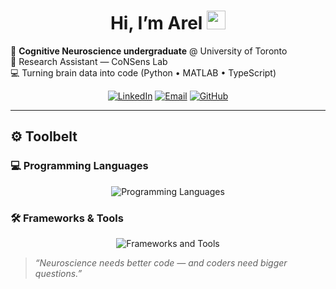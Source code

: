 <!-- README.md — Arel Baha Encin -->

<h1 align="center">Hi, I’m Arel <img src="https://media.giphy.com/media/hvRJCLFzcasrR4ia7z/giphy.gif" width="30"></h1>

<p align="left">
  🧠  <strong>Cognitive Neuroscience undergraduate</strong> @ University of Toronto<br/>
  🔬  Research Assistant — CoNSens Lab <br/>
  💻  Turning brain data into code (Python • MATLAB • TypeScript)
</p>

<div align="center">
  <a href="https://www.linkedin.com/in/arelbahaencin/"><img alt="LinkedIn" src="https://img.shields.io/badge/-LinkedIn-blue?style=flat-square&logo=linkedin"></a>
  <a href="mailto:arel.encin@mail.utoronto.ca"><img alt="Email" src="https://img.shields.io/badge/-Email-D14836?style=flat-square&logo=gmail&logoColor=white"></a>
  <a href="https://github.com/arelbahaencin"><img alt="GitHub" src="https://img.shields.io/badge/-GitHub-181717?style=flat-square&logo=github"></a>
</div>

---

## ⚙️ Toolbelt

### 💻 Programming Languages
<p align="center">
  <img src="https://skillicons.dev/icons?i=python,c,cpp,javascript,typescript,r,matlab,bash&perline=8" alt="Programming Languages" />
</p>

### 🛠️ Frameworks & Tools
<p align="center">
  <img src="https://skillicons.dev/icons?i=react,reactnative,expo,pytorch,tensorflow,keras,pandas,numpy,sklearn,docker,git,aws,cloudflare,jupyter,office&perline=8" alt="Frameworks and Tools" />
</p>

> <em>“Neuroscience needs better code — and coders need bigger questions.”</em>
